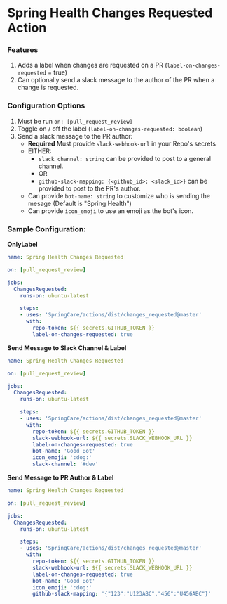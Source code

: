# Spring Health Changes Requested Action

### Features
1. Adds a label when changes are requested on a PR (`label-on-changes-requested` = true)
1. Can optionally send a slack message to the author of the PR when a change is requested.

### Configuration Options
1. Must be run `on: [pull_request_review]`
1. Toggle on / off the label (`label-on-changes-requested: boolean`)
1. Send a slack message to the PR author:
   - **Required** Must provide `slack-webhook-url` in your Repo's secrets
   - EITHER:
       - `slack_channel: string` can be provided to post to a general channel.
       - OR
       - `github-slack-mapping: {<github_id>: <slack_id>}` can be provided to post to the PR's author.
   - Can provide `bot-name: string` to customize who is sending the mesage (Default is "Spring Health")
   - Can provide `icon_emoji` to use an emoji as the bot's icon.

### Sample Configuration:
**OnlyLabel**

```yml
name: Spring Health Changes Requested

on: [pull_request_review]

jobs:
  ChangesRequested:
    runs-on: ubuntu-latest

    steps:
    - uses: 'SpringCare/actions/dist/changes_requested@master'
      with:
        repo-token: ${{ secrets.GITHUB_TOKEN }}
        label-on-changes-requested: true
```

**Send Message to Slack Channel & Label**

```yml
name: Spring Health Changes Requested

on: [pull_request_review]

jobs:
  ChangesRequested:
    runs-on: ubuntu-latest

    steps:
    - uses: 'SpringCare/actions/dist/changes_requested@master'
      with:
        repo-token: ${{ secrets.GITHUB_TOKEN }}
        slack-webhook-url: ${{ secrets.SLACK_WEBHOOK_URL }}
        label-on-changes-requested: true
        bot-name: 'Good Bot'
        icon_emoji: ':dog:'
        slack-channel: '#dev'
```

**Send Message to PR Author & Label**
```yml
name: Spring Health Changes Requested

on: [pull_request_review]

jobs:
  ChangesRequested:
    runs-on: ubuntu-latest

    steps:
    - uses: 'SpringCare/actions/dist/changes_requested@master'
      with:
        repo-token: ${{ secrets.GITHUB_TOKEN }}
        slack-webhook-url: ${{ secrets.SLACK_WEBHOOK_URL }}
        label-on-changes-requested: true
        bot-name: 'Good Bot'
        icon_emoji: ':dog:'
        github-slack-mapping: '{"123":"U123ABC","456":"U456ABC"}'
```